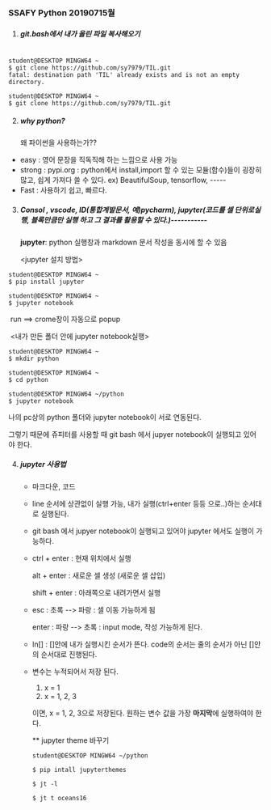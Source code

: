 ### SSAFY Python 20190715월



1. ##### git.bash에서 내가 올린 파일 복사해오기

```

student@DESKTOP MINGW64 ~
$ git clone https://github.com/sy7979/TIL.git
fatal: destination path 'TIL' already exists and is not an empty directory.

student@DESKTOP MINGW64 ~
$ git clone https://github.com/sy7979/TIL.git

```


2. ##### why python?

   왜 파이썬을 사용하는가??

- easy : 영어 문장을 직독직해 하는 느낌으로 사용 가능
- strong : pypi.org : python에서 install,import 할 수 있는 모듈(함수)들이 굉장히 많고, 쉽게 가져다 쓸 수 있다.
  ex) BeautifulSoup, tensorflow, -----
- Fast : 사용하기 쉽고, 빠르다.



3. ##### Consol , vscode, ID(통합계발문서, 예)pycharm), **jupyter**(코드를 셀 단위로실행, 블록만큼만 실행 하고 그 결과를 활용할 수 있다.)-----------

   **jupyter**: python 실행창과 markdown 문서 작성을 동시에 할 수 있음
   
   <jupyter 설치 방법>

```
student@DESKTOP MINGW64 ~
$ pip install jupyter
```

```
student@DESKTOP MINGW64 ~
$ jupyter notebook
```

​		run ==> crome창이 자동으로 popup



​		<내가 만든 폴더 안에 jupyter notebook실행>

```
student@DESKTOP MINGW64 ~
$ mkdir python

student@DESKTOP MINGW64 ~
$ cd python

student@DESKTOP MINGW64 ~/python
$ jupyter notebook
```

나의 pc상의 python 폴더와 jupyter notebook이 서로 연동된다.

그렇기 때문에 쥬피터를 사용할 때 git bash 에서 jupyer notebook이 실행되고 있어야 한다.



4. ##### jupyter 사용법

   - 마크다운, 코드

   - line 순서에 상관없이 실행 가능, 내가 실행(ctrl+enter 등등 으로..)하는 순서대로 실행된다.

   - git bash 에서 jupyer notebook이 실행되고 있어야 jupyter 에서도 실행이 가능하다.

   - ctrl + enter : 현재 위치에서 실행

     alt + enter :  새로운 셀 생성 (새로운 셀 삽입)

     shift + enter : 아래쪽으로 내려가면서 실행

   - esc : 초록 --> 파랑 : 셀 이동 가능하게 됨

     enter : 파랑 --> 초록 : input mode, 작성 가능하게 된다.

   - ln[] : []안에 내가 실행시킨 순서가 뜬다. code의 순서는 줄의 순서가 아닌 []안의 순서대로 진행된다.

   - 변수는 누적되어서 저장 된다.

     1. x = 1
     2. x = 1, 2, 3

     이면, x = 1, 2, 3으로 저장된다. 원하는 변수 값을 가장 **마지막**에 실행하여야 한다.

     

     ** jupyter  theme 바꾸기

     ```
     student@DESKTOP MINGW64 ~/python
     
     $ pip intall jupyterthemes
     
     $ jt -l
     
     $ jt t oceans16
     
     ```

     

     